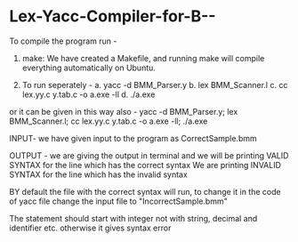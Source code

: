 # Lex-Yacc-Compiler-for-B--

To compile the program run -
1) make:
We have created a Makefile, and running make will compile everything automatically on Ubuntu.

2) To run seperately - 
   a. yacc -d BMM_Parser.y
   b. lex BMM_Scanner.l
   c. cc lex.yy.c y.tab.c -o a.exe -ll
   d. ./a.exe

or it can be given in this way also -
yacc -d BMM_Parser.y; lex BMM_Scanner.l; cc lex.yy.c y.tab.c -o a.exe -ll; ./a.exe


INPUT- we have given input to the program as CorrectSample.bmm

OUTPUT - we are giving the output in terminal and we will be printing VALID SYNTAX for the line which has the correct syntax 
	   We are printing INVALID SYNTAX for the line which has the invalid syntax

BY default the file with the correct syntax will run, to change it in the code of yacc file change the input file to "IncorrectSample.bmm"

The statement should start with integer not with string, decimal and identifier etc. otherwise it gives syntax error
